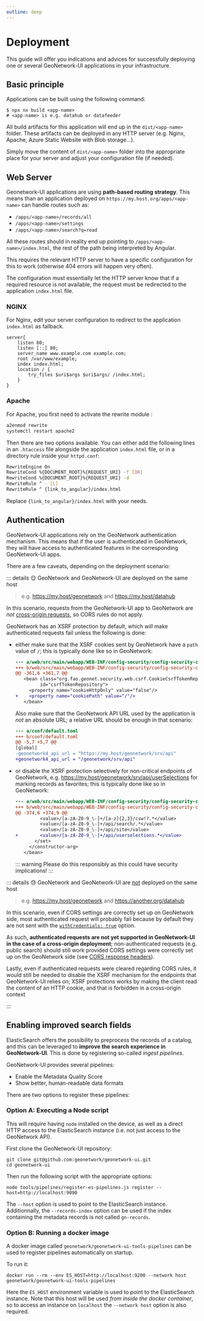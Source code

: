 ```yaml
---
outline: deep
---
```


# Deployment

This guide will offer you indications and advices for successfully deploying one or several GeoNetwork-UI applications
in your infrastructure.

## Basic principle

Applications can be built using the following command:

```shell
$ npx nx build <app-name>
# <app-name> is e.g. datahub or datafeeder
```

All build artifacts for this application will end up in the `dist/<app-name>` folder.
These artifacts can be deployed in any HTTP server (e.g. Nginx, Apache, Azure Static Website with Blob storage...).

Simply move the content of `dist/<app-name>` folder into the appropriate place for your server and adjust your configuration file (if needed).

## Web Server

Geonetwork-UI applications are using **path-based routing strategy**. This means than an application deployed on `https://my.host.org/apps/<app-name>` can handle routes such as:

- `/apps/<app-name>/records/all`
- `/apps/<app-name>/settings`
- `/apps/<app-name>/search?q=road`

All these routes should in reality end up pointing to `/apps/<app-name>/index.html`, the rest of the path being interpreted by Angular.

This requires the relevant HTTP server to have a specific configuration for this to work (otherwise 404 errors will happen very often).

The configuration must essentially let the HTTP server know that if a required resource is not available, the request must be redirected to the application `index.html` file.

### NGINX

For Nginx, edit your server configuration to redirect to the application `index.html` as fallback.

```text
server{
    listen 80;
    listen [::] 80;
    server_name www.example.com example.com;
    root /var/www/example;
    index index.html;
    location / {
        try_files $uri$args $uri$args/ /index.html;
    }
}
```

### Apache

For Apache, you first need to activate the rewrite module :

```bash
a2enmod rewrite
systemctl restart apache2
```

Then there are two options available. You can either add the following lines in an `.htaccess` file alongside the application `index.html` file, or in a directory rule inside your `httpd.conf`:

```bash
RewriteEngine On
RewriteCond %{DOCUMENT_ROOT}%{REQUEST_URI} -f [OR]
RewriteCond %{DOCUMENT_ROOT}%{REQUEST_URI} -d
RewriteRule ^ - [L]
RewriteRule ^ {link_to_angular}/index.html
```

Replace `{link_to_angular}/index.html` with your needs.

## Authentication

GeoNetwork-UI applications rely on the GeoNetwork authentication mechanism. This means that if the user is authenticated in GeoNetwork, they will have access to authenticated features in the corresponding GeoNetwork-UI apps.

There are a few caveats, depending on the deployment scenario:

::: details :relieved: GeoNetwork and GeoNetwork-UI are deployed on the same host

> e.g. https://my.host/geonetwork and https://my.host/datahub

In this scenario, requests from the GeoNetwork-UI app to GeoNetwork are _not_ [cross-origin requests](https://developer.mozilla.org/en-US/docs/Web/HTTP/CORS#what_requests_use_cors), so CORS rules do not apply.

GeoNetwork has an XSRF protection by default, which _will_ make authenticated requests fail unless the following is done:

- either make sure that the XSRF cookies sent by GeoNetwork have a `path` value of `/`; this is typically done like so in GeoNetwork:

  ```diff
  --- a/web/src/main/webapp/WEB-INF/config-security/config-security-core.xml
  +++ b/web/src/main/webapp/WEB-INF/config-security/config-security-core.xml
  @@ -361,6 +361,7 @@
     <bean class="org.fao.geonet.security.web.csrf.CookieCsrfTokenRepository"
           id="csrfTokenRepository">
       <property name="cookieHttpOnly" value="false"/>
  +    <property name="cookiePath" value="/"/>
     </bean>
  ```

  Also make sure that the GeoNetwork API URL used by the application is _not_ an absolute URL; a relative URL should be enough in that scenario:

  ```diff
  --- a/conf/default.toml
  +++ b/conf/default.toml
  @@ -5,7 +5,7 @@
  [global]
  -geonetwork4_api_url = "https://my.host/geonetwork/srv/api"
  +geonetwork4_api_url = "/geonetwork/srv/api"
  ```

- or disable the XSRF protection selectively for non-critical endpoints of GeoNetwork, e.g. https://my.host/geonetwork/srv/api/userSelections for marking records as favorites; this is typically done like so in GeoNetwork:

  ```diff
  --- a/web/src/main/webapp/WEB-INF/config-security/config-security-core.xml
  +++ b/web/src/main/webapp/WEB-INF/config-security/config-security-core.xml
  @@ -374,6 +374,9 @@
           <value>/[a-zA-Z0-9_\-]+/[a-z]{2,3}/csw!?.*</value>
           <value>/[a-zA-Z0-9_\-]+/api/search/.*</value>
           <value>/[a-zA-Z0-9_\-]+/api/site</value>
  +        <value>/[a-zA-Z0-9_\-]+/api/userselections.*</value>
         </set>
       </constructor-arg>
     </bean>
  ```

  ::: warning
  Please do this responsibly as this could have security implications!
  :::

::: details :sweat: GeoNetwork and GeoNetwork-UI are <u>not</u> deployed on the same host

> e.g. https://my.host/geonetwork and https://another.org/datahub

In this scenario, even if CORS settings are correctly set up on GeoNetwork side, most authenticated request will probably fail because by default they are not sent with the [`withCredentials: true`](https://developer.mozilla.org/en-US/docs/Web/API/XMLHttpRequest/withCredentials) option.

As such, **authenticated requests are not yet supported in GeoNetwork-UI in the case of a cross-origin deployment**; non-authenticated requests (e.g. public search) should still work provided CORS settings were correctly set up on the GeoNetwork side (see [CORS response headers](https://developer.mozilla.org/en-US/docs/Web/HTTP/CORS#the_http_response_headers)).

Lastly, even if authenticated requests were cleared regarding CORS rules, it would still be needed to disable the XSRF mechanism for the endpoints that GeoNetwork-UI relies on; XSRF protections works by making the client read the content of an HTTP cookie, and that is forbidden in a cross-origin context

:::

## Enabling improved search fields

ElasticSearch offers the possibility to preprocess the records of a catalog, and this can be leveraged to **improve the search experience in GeoNetwork-UI**. This is done by registering so-called _ingest pipelines_.

GeoNetwork-UI provides several pipelines:

- Enable the Metadata Quality Score
- Show better, human-readable data formats

There are two options to register these pipelines:

### Option A: Executing a Node script

This will require having `node` installed on the device, as well as a direct HTTP access to the ElasticSearch instance (i.e. not just access to the GeoNetwork API).

First clone the GeoNetwork-UI repository:

```shell
git clone git@github.com:geonetwork/geonetwork-ui.git
cd geonetwork-ui
```

Then run the following script with the appropriate options:

```shell
node tools/pipelines/register-es-pipelines.js register --host=http://localhost:9090
```

The `--host` option is used to point to the ElasticSearch instance. Additionnally, the `--records-index` option can be used if the index containing the metadata records is not called `gn-records`.

### Option B: Running a docker image

A docker image called `geonetwork/geonetwork-ui-tools-pipelines` can be used to register pipelines automatically on startup.

To run it:

```shell
docker run --rm --env ES_HOST=http://localhost:9200 --network host geonetwork/geonetwork-ui-tools-pipelines
```

Here the `ES_HOST` environment variable is used to point to the ElasticSearch instance. Note that this host will be used _from inside the docker container_, so to access an instance on `localhost` the `--network host` option is also required.
